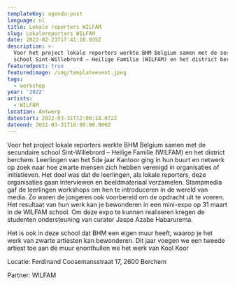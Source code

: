 ```yaml
---
templateKey: agenda-post
language: nl
title: Lokale reporters WILFAM
slug: Lokalereporters WILFAM
date: 2022-02-23T17:41:18.035Z
description: >-
  Voor het project lokale reporters werkte BHM Belgium samen met de secundaire
  school Sint-Willebrord – Heilige Familie (WILFAM) en het district berchem. 
featuredpost: true
featuredimage: /img/templateevent.jpeg
tags:
  - workshop
year: '2022'
artists:
  - WILFAM
location: Antwerp
datestart: 2022-03-31T12:00:18.072Z
dateend: 2022-03-31T16:00:00.000Z
---
```

Voor het project lokale reporters werkte BHM Belgium samen met de secundaire school Sint-Willebrord – Heilige Familie (WILFAM) en het district berchem. Leerlingen van het 5de jaar Kantoor ging in hun buurt en netwerk op zoek naar hoe zwarte mensen zich hebben verenigd in organisaties of initiatieven. Het doel was dat de leerlingen, als lokale reporters, deze organisaties gaan interviewen en beeldmateriaal verzamelen. Stampmedia gaf de leerlingen workshops om hen te introduceren in de wereld van media. Zo waren de jongeren ook voorbereid om de opdracht uit te voeren. Het resultaat van hun werk kan je bewonderen in een mini-expo op 31 maart in de WILFAM school. Om deze expo te kunnen realiseren kregen de studenten ondersteuning van curator Jaspe Azabe Habarurema.

Het is ook in deze school dat BHM een eigen muur heeft, waarop je het werk van zwarte artiesten kan bewonderen. Dit jaar voegen we een tweede artiest toe aan de muur enonthullen we het werk van Kool Koor

Locatie: Ferdinand Coosemansstraat 17, 2600 Berchem

Partner: WILFAM
